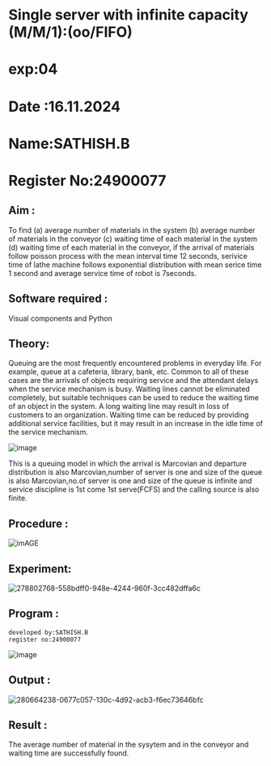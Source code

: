 # Single server with infinite capacity (M/M/1):(oo/FIFO)

# exp:04

# Date :16.11.2024

# Name:SATHISH.B

# Register No:24900077

## Aim :
To find (a) average number of materials in the system (b) average number of materials in the conveyor (c) waiting time of each material in the system (d) waiting time of each material in the conveyor, if the arrival  of materials follow poisson process with the mean interval time 12 seconds, serivice time of lathe machine follows exponential distribution with mean serice time 1 second and average service time of robot is 7seconds.

## Software required :
Visual components and Python

## Theory:
Queuing are the most frequently encountered problems in everyday life. For example, queue at a cafeteria, library, bank, etc. Common to all of these cases are the arrivals of objects requiring service and the attendant delays when the service mechanism is busy. Waiting lines cannot be eliminated completely, but suitable techniques can be used to reduce the waiting time of an object in the system. A long waiting line may result in loss of customers to an organization. Waiting time can be reduced by providing additional service facilities, but it may result in an increase in the idle time of the service mechanism.

![image](1.png)

This is a queuing model in which the arrival is Marcovian and departure distribution is also Marcovian,number of server is one and size of the queue is also Marcovian,no.of server is one and size of the queue is infinite and service discipline is 1st come 1st serve(FCFS) and the calling source is also finite.

## Procedure :

![imAGE](2.png)



## Experiment:
![278802768-558bdff0-948e-4244-960f-3cc482dffa6c](https://github.com/user-attachments/assets/26173a52-8824-4b13-b85b-289abe314232)


 
## Program :
```
developed by:SATHISH.B
register no:24900077
```
![image](https://github.com/ramjan1729/Single-server-infinite-capacity---Markov-Model/assets/103921593/5f1fd58d-5929-4c51-89ea-4cef009e5bad)

## Output :
![280664238-0677c057-130c-4d92-acb3-f6ec73646bfc](https://github.com/user-attachments/assets/94d8b9c2-0413-4ecf-a4d5-a4c01ecb9c8f)

## Result :
The average number of material in the sysytem and in the conveyor and waiting time are successfully found.
